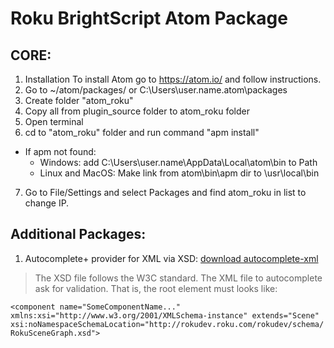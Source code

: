 # Roku BrightScript Atom Package

CORE:
---
1. Installation
To install Atom go to https://atom.io/ and follow instructions.
2. Go to ~/atom/packages/ or C:\Users\user.name\.atom\packages
3. Create folder "atom_roku"
4. Copy all from plugin_source folder to atom_roku folder
5. Open terminal
6. cd to "atom_roku" folder and run command "apm install"
 - If apm not found:
    - Windows: add C:\Users\user.name\AppData\Local\atom\bin to Path
    - Linux and MacOS: Make link from atom\bin\apm dir to \usr\local\bin
7. Go to File/Settings and select Packages and find atom_roku in list to change IP.

Additional Packages:
---
1. Autocomplete+ provider for XML via XSD: [download autocomplete-xml](https://atom.io/packages/autocomplete-xml)

 >The XSD file follows the W3C standard. The XML file to autocomplete ask for validation.
 > That is, the root element must looks like: 
 
 ```<component name="SomeComponentName..." xmlns:xsi="http://www.w3.org/2001/XMLSchema-instance" extends="Scene" xsi:noNamespaceSchemaLocation="http://rokudev.roku.com/rokudev/schema/RokuSceneGraph.xsd">```
